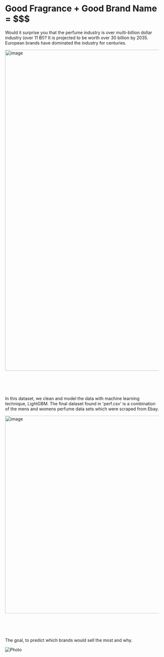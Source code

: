 # Good Fragrance + Good Brand Name = $$$
Would it surprise you that the perfume industry is over multi-billion dollar industry (over 11 B!)? It is projected to be worth over 30 billion by 2035. European brands have dominated the industry for centuries.






<img width="1049" alt="image" src="https://github.com/user-attachments/assets/210f027c-1778-4e6e-a3d2-07082381f1dc" />
<br><br><br><br><br>


In this dataset, we clean and model the data with machine learning technique, LightGBM. The final dataset found in 'perf.csv' is a combination of the mens and womens perfume data sets which were scraped from Ebay.


<img width="646" alt="image" src="https://github.com/user-attachments/assets/b2ddc060-cd9f-4c2b-a81b-0e211efb13a3" />


<br><br><br>

The goal, to predict which brands would sell the most and why. 


![Photo](https://github.com/user-attachments/assets/0efe5199-72a0-4448-9474-bd08b9cb7b59)

